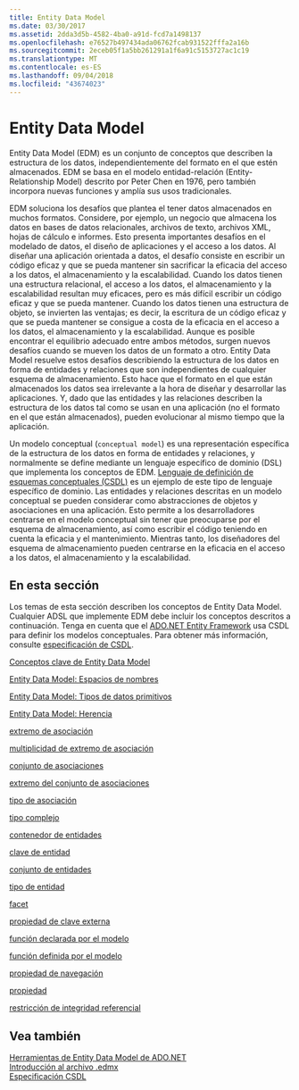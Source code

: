 ```yaml
---
title: Entity Data Model
ms.date: 03/30/2017
ms.assetid: 2dda3d5b-4582-4ba0-a91d-fcd7a1498137
ms.openlocfilehash: e76527b497434ada06762fcab931522fffa2a16b
ms.sourcegitcommit: 2eceb05f1a5bb261291a1f6a91c5153727ac1c19
ms.translationtype: MT
ms.contentlocale: es-ES
ms.lasthandoff: 09/04/2018
ms.locfileid: "43674023"
---
```

# <a name="entity-data-model"></a>Entity Data Model
Entity Data Model (EDM) es un conjunto de conceptos que describen la estructura de los datos, independientemente del formato en el que estén almacenados. EDM se basa en el modelo entidad-relación (Entity-Relationship Model) descrito por Peter Chen en 1976, pero también incorpora nuevas funciones y amplía sus usos tradicionales.  
  
 EDM soluciona los desafíos que plantea el tener datos almacenados en muchos formatos. Considere, por ejemplo, un negocio que almacena los datos en bases de datos relacionales, archivos de texto, archivos XML, hojas de cálculo e informes. Esto presenta importantes desafíos en el modelado de datos, el diseño de aplicaciones y el acceso a los datos. Al diseñar una aplicación orientada a datos, el desafío consiste en escribir un código eficaz y que se pueda mantener sin sacrificar la eficacia del acceso a los datos, el almacenamiento y la escalabilidad. Cuando los datos tienen una estructura relacional, el acceso a los datos, el almacenamiento y la escalabilidad resultan muy eficaces, pero es más difícil escribir un código eficaz y que se pueda mantener. Cuando los datos tienen una estructura de objeto, se invierten las ventajas; es decir, la escritura de un código eficaz y que se pueda mantener se consigue a costa de la eficacia en el acceso a los datos, el almacenamiento y la escalabilidad. Aunque es posible encontrar el equilibrio adecuado entre ambos métodos, surgen nuevos desafíos cuando se mueven los datos de un formato a otro. Entity Data Model resuelve estos desafíos describiendo la estructura de los datos en forma de entidades y relaciones que son independientes de cualquier esquema de almacenamiento. Esto hace que el formato en el que están almacenados los datos sea irrelevante a la hora de diseñar y desarrollar las aplicaciones. Y, dado que las entidades y las relaciones describen la estructura de los datos tal como se usan en una aplicación (no el formato en el que están almacenados), pueden evolucionar al mismo tiempo que la aplicación.  
  
 Un modelo conceptual (`conceptual model`) es una representación específica de la estructura de los datos en forma de entidades y relaciones, y normalmente se define mediante un lenguaje específico de dominio (DSL) que implementa los conceptos de EDM. [Lenguaje de definición de esquemas conceptuales (CSDL)](../../../../docs/framework/data/adonet/ef/language-reference/csdl-specification.md) es un ejemplo de este tipo de lenguaje específico de dominio. Las entidades y relaciones descritas en un modelo conceptual se pueden considerar como abstracciones de objetos y asociaciones en una aplicación. Esto permite a los desarrolladores centrarse en el modelo conceptual sin tener que preocuparse por el esquema de almacenamiento, así como escribir el código teniendo en cuenta la eficacia y el mantenimiento. Mientras tanto, los diseñadores del esquema de almacenamiento pueden centrarse en la eficacia en el acceso a los datos, el almacenamiento y la escalabilidad.  
  
## <a name="in-this-section"></a>En esta sección  
 Los temas de esta sección describen los conceptos de Entity Data Model. Cualquier ADSL que implemente EDM debe incluir los conceptos descritos a continuación. Tenga en cuenta que el [ADO.NET Entity Framework](../../../../docs/framework/data/adonet/ef/index.md) usa CSDL para definir los modelos conceptuales. Para obtener más información, consulte [especificación de CSDL](../../../../docs/framework/data/adonet/ef/language-reference/csdl-specification.md).  
  
 [Conceptos clave de Entity Data Model](../../../../docs/framework/data/adonet/entity-data-model-key-concepts.md)  
  
 [Entity Data Model: Espacios de nombres](../../../../docs/framework/data/adonet/entity-data-model-namespaces.md)  
  
 [Entity Data Model: Tipos de datos primitivos](../../../../docs/framework/data/adonet/entity-data-model-primitive-data-types.md)  
  
 [Entity Data Model: Herencia](../../../../docs/framework/data/adonet/entity-data-model-inheritance.md)  
  
 [extremo de asociación](../../../../docs/framework/data/adonet/association-end.md)  
  
 [multiplicidad de extremo de asociación](../../../../docs/framework/data/adonet/association-end-multiplicity.md)  
  
 [conjunto de asociaciones](../../../../docs/framework/data/adonet/association-set.md)  
  
 [extremo del conjunto de asociaciones](../../../../docs/framework/data/adonet/association-set-end.md)  
  
 [tipo de asociación](../../../../docs/framework/data/adonet/association-type.md)  
  
 [tipo complejo](../../../../docs/framework/data/adonet/complex-type.md)  
  
 [contenedor de entidades](../../../../docs/framework/data/adonet/entity-container.md)  
  
 [clave de entidad](../../../../docs/framework/data/adonet/entity-key.md)  
  
 [conjunto de entidades](../../../../docs/framework/data/adonet/entity-set.md)  
  
 [tipo de entidad](../../../../docs/framework/data/adonet/entity-type.md)  
  
 [facet](../../../../docs/framework/data/adonet/facet.md)  
  
 [propiedad de clave externa](../../../../docs/framework/data/adonet/foreign-key-property.md)  
  
 [función declarada por el modelo](../../../../docs/framework/data/adonet/model-declared-function.md)  
  
 [función definida por el modelo](../../../../docs/framework/data/adonet/model-defined-function.md)  
  
 [propiedad de navegación](../../../../docs/framework/data/adonet/navigation-property.md)  
  
 [propiedad](../../../../docs/framework/data/adonet/property.md)  
  
 [restricción de integridad referencial](../../../../docs/framework/data/adonet/referential-integrity-constraint.md)  
  
## <a name="see-also"></a>Vea también  
 [Herramientas de Entity Data Model de ADO.NET](https://msdn.microsoft.com/library/91076853-0881-421b-837a-f582f36be527)  
 [Introducción al archivo .edmx](https://msdn.microsoft.com/library/f4c8e7ce-1db6-417e-9759-15f8b55155d4)  
 [Especificación CSDL](../../../../docs/framework/data/adonet/ef/language-reference/csdl-specification.md)
